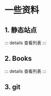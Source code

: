 <!--
 * @Author: zhangkaipeng
 * @LastEditTime: 2022-12-02 16:03:14
 * @LastEditors: 章凯鹏
 * @Description:
-->

# 一些资料

<script setup>
import { resource , books , gitList} from './navs/resource'
</script>

## 1. 静态站点
::: details 查看列表
<CardList :cardList="resource" />
:::


## 2. Books
::: details 查看列表
<CardList :cardList="books" />
:::

## 3. git

<CardList :cardList="gitList" />



